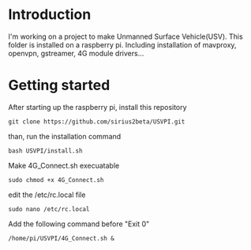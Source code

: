 # Introduction
I'm working on a project to make Unmanned Surface Vehicle(USV). This folder is installed on a raspberry pi. Including installation of mavproxy, openvpn, gstreamer, 4G module drivers... 
# Getting started
After starting up the raspberry pi, install this repository
```
git clone https://github.com/sirius2beta/USVPI.git
```
than, run the installation command
```
bash USVPI/install.sh
```
Make 4G_Connect.sh execuatable
```
sudo chmod +x 4G_Connect.sh
```
edit the /etc/rc.local file
```
sudo nano /etc/rc.local
```
Add the following command before "Exit 0"
```
/home/pi/USVPI/4G_Connect.sh &
```
